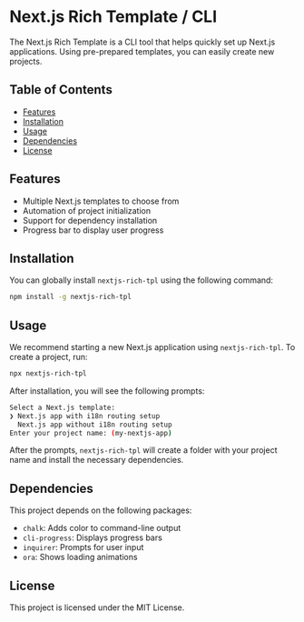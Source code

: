 # Next.js Rich Template / CLI

The Next.js Rich Template is a CLI tool that helps quickly set up Next.js applications. Using pre-prepared templates, you can easily create new projects.

## Table of Contents

- [Features](#features)
- [Installation](#installation)
- [Usage](#usage)
- [Dependencies](#dependencies)
- [License](#license)

## Features

- Multiple Next.js templates to choose from
- Automation of project initialization
- Support for dependency installation
- Progress bar to display user progress

## Installation

You can globally install `nextjs-rich-tpl` using the following command:

```bash
npm install -g nextjs-rich-tpl
```

## Usage

We recommend starting a new Next.js application using `nextjs-rich-tpl`. To create a project, run:

```bash
npx nextjs-rich-tpl
```

After installation, you will see the following prompts:

```bash
Select a Next.js template:
❯ Next.js app with i18n routing setup 
  Next.js app without i18n routing setup 
Enter your project name: (my-nextjs-app) 
```

After the prompts, `nextjs-rich-tpl` will create a folder with your project name and install the necessary dependencies.

## Dependencies

This project depends on the following packages:

- `chalk`: Adds color to command-line output
- `cli-progress`: Displays progress bars
- `inquirer`: Prompts for user input
- `ora`: Shows loading animations

## License

This project is licensed under the MIT License.